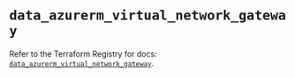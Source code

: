 # `data_azurerm_virtual_network_gateway`

Refer to the Terraform Registry for docs: [`data_azurerm_virtual_network_gateway`](https://registry.terraform.io/providers/hashicorp/azurerm/4.38.0/docs/data-sources/virtual_network_gateway).
